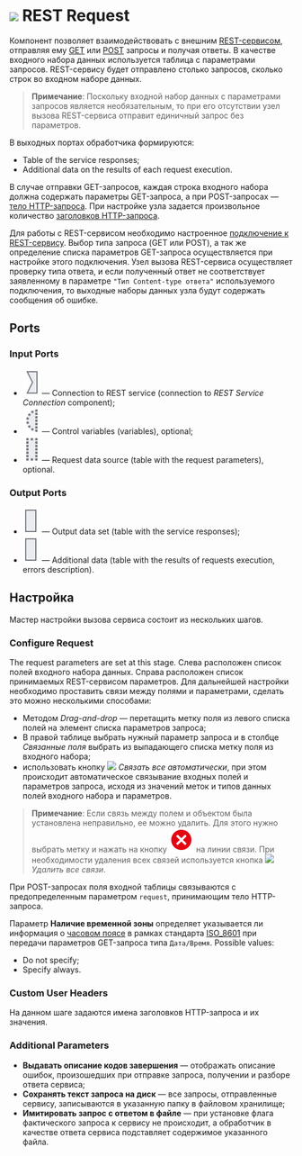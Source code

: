 # ![ ](../../images/icons/data-sources/web-rest-client_default.svg) REST Request

Компонент позволяет взаимодействовать с внешним [REST-сервисом](https://ru.wikipedia.org/wiki/REST), отправляя ему [GET](https://ru.wikipedia.org/wiki/HTTP#GET) или [POST](https://ru.wikipedia.org/wiki/HTTP#POST) запросы и получая ответы. В качестве входного набора данных используется таблица с параметрами запросов. REST-сервису будет отправлено столько запросов, сколько строк во входном наборе данных.

> **Примечание**: Поскольку входной набор данных с параметрами запросов является необязательным, то при его отсутствии узел вызова REST-сервиса отправит единичный запрос без параметров.

В выходных портах обработчика формируются:

- Table of the service responses;
- Additional data on the results of each request execution.

В случае отправки GET-запросов, каждая строка входного набора должна содержать параметры GET-запроса, а при POST-запросах — [тело HTTP-запроса](https://ru.wikipedia.org/wiki/HTTP#Тело_сообщения). При настройке узла задается произвольное количество [заголовков HTTP-запроса](https://ru.wikipedia.org/wiki/HTTP#Заголовки).

Для работы с REST-сервисом необходимо настроенное [подключение к REST-сервису](../../integration/connections/list/rest-service.md). Выбор типа запроса (GET или POST), а так же определение списка параметров GET-запроса осуществляется при настройке этого подключения. Узел вызова REST-сервиса осуществляет проверку типа  ответа, и если полученный ответ не соответствует заявленному в параметре `"Тип Content-type ответа"` используемого подключения, то выходные наборы данных узла будут содержать сообщения об ошибке.

## Ports

### Input Ports

* ![ ](../../images/icons/app/node/ports/inputs/link_inactive.svg) — Connection to REST service (connection to *REST Service Connection* component);
* ![ ](../../images/icons/app/node/ports/inputs-optional/variable_inactive.svg) — Control variables (variables), optional;
* ![ ](../../images/icons/app/node/ports/inputs-optional/table_inactive.svg) — Request data source (table with the request parameters), optional.

### Output Ports

* ![](../../images/icons/app/node/ports/outputs/table_inactive.svg) — Output data set (table with the service responses);
* ![](../../images/icons/app/node/ports/outputs/table_inactive.svg) — Additional data (table with the results of requests execution, errors description).

## Настройка

Мастер настройки вызова сервиса состоит из нескольких шагов.

### Configure Request

The request parameters are set at this stage. Слева расположен список полей входного набора данных. Справа расположен список принимаемых REST-сервисом параметров. Для дальнейшей настройки необходимо проставить связи между полями и параметрами, сделать это можно несколькими способами:

* Методом *Drag-and-drop* — перетащить метку поля из левого списка полей на элемент списка параметров запроса;
* В правой таблице выбрать нужный параметр запроса и в столбце *Связанные поля* выбрать из выпадающего списка метку поля из входного набора;
* использовать кнопку ![ ](../../images/icons/toolbar-controls/auto-connect_default.svg) *Связать все автоматически*, при этом происходит автоматическое связывание входных полей и параметров запроса, исходя из значений меток и типов данных полей входного набора и параметров.

> **Примечание**: Если связь между полем и объектом была установлена неправильно, ее можно удалить. Для этого нужно выбрать метку и нажать на кнопку ![ ](../../images/icons/link-grid/remove-link_hover.svg) на линии связи. При необходимости удаления всех связей используется кнопка ![ ](../../images/icons/toolbar-controls/remove-all-links_default.svg) *Удалить все связи*.

При POST-запросах поля входной таблицы связываются с предопределенным параметром `request`, принимающим тело HTTP-запроса.

Параметр **Наличие временной зоны** определяет указывается ли информация о [часовом поясе](https://ru.wikipedia.org/wiki/Список_часовых_поясов_по_странам) в рамках стандарта [ISO_8601](https://ru.wikipedia.org/wiki/ISO_8601) при передачи параметров GET-запроса типа `Дата/Время`. Possible values:

- Do not specify;
- Specify always.

### Custom User Headers

На данном шаге задаются имена заголовков HTTP-запроса и их значения.

### Additional Parameters

- **Выдавать описание кодов завершения** — отображать описание ошибок, произошедших при отправке запроса, получении и разборе ответа сервиса;
- **Сохранять текст запроса на диск** — все запросы, отправленные сервису, записываются в указанную папку в файловом хранилище;
- **Имитировать запрос с ответом в файле** — при установке флага фактического запроса к сервису не происходит, а обработчик в качестве ответа сервиса подставляет содержимое указанного файла.